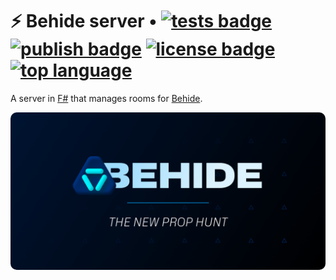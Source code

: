 # ⚡ Behide server • [![tests badge](https://github.com/behide-game/behide-server/actions/workflows/perform-tests.yml/badge.svg)](https://github.com/behide-game/behide-server/actions/workflows/perform-tests.yml) [![publish badge](https://github.com/behide-game/behide-server/actions/workflows/release.yml/badge.svg)](https://github.com/behide-game/behide-server/pkgs/container/behide-server) [![license badge](https://img.shields.io/github/license/behide-game/behide-server.svg)](https://github.com/behide-game/behide-server/blob/main/LICENSE) [![top language](https://img.shields.io/github/languages/top/behide-game/behide-server?color=%23b845fc)](https://fsharp.org/)

A server in [F#](https://fsharp.org/) that manages rooms for [Behide](https://github.com/behide-game/).

<img src="https://raw.githubusercontent.com/behide-game/behide/main/Assets/Images/Card.png"
     alt="Behide's presentation card"
     style="border-radius: 10px" />
